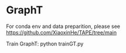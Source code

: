 # GraphT
For conda env and data preparition, please see https://github.com/XiaoxinHe/TAPE/tree/main

Train GraphT: python trainGT.py
